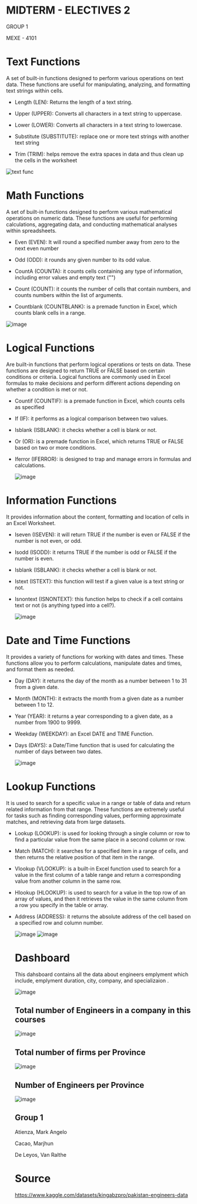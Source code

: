 
# MIDTERM - ELECTIVES 2

GROUP 1

MEXE - 4101


# Text Functions
A set of built-in functions designed to perform various operations on text data. These functions are useful for manipulating, analyzing, and formatting text strings within cells.
- Length (LEN): Returns the length of a text string.

- Upper (UPPER): Converts all characters in a text string to uppercase.

- Lower (LOWER): Converts all characters in a text string to lowercase.

- Substitute (SUBSTITUTE): replace one or more text strings with another text string

- Trim (TRIM): helps remove the extra spaces in data and thus clean up the cells in the worksheet
  
![text func](https://github.com/MarjhunCacao/Group-1-Midterm-Dashboard/assets/144245978/f8b75a1b-0231-4d00-ab2e-d464aa5f64ef)

# Math Functions
A set of built-in functions designed to perform various mathematical operations on numeric data. These functions are useful for performing calculations, aggregating data, and conducting mathematical analyses within spreadsheets. 
- Even (EVEN): It will round a specified number away from zero to the next even number

- Odd (ODD): it rounds any given number to its odd value.

- CountA (COUNTA): it counts cells containing any type of information, including error values and empty text ("")

- Count (COUNT): it counts the number of cells that contain numbers, and counts numbers within the list of arguments.

- Countblank (COUNTBLANK): is a premade function in Excel, which counts blank cells in a range.

![image](https://github.com/MarjhunCacao/Group-1-Midterm-Dashboard/assets/144245978/24e06a1d-d7f6-4240-86f5-349a9f49e300)

# Logical Functions
Are built-in functions that perform logical operations or tests on data. These functions are designed to return TRUE or FALSE based on certain conditions or criteria. Logical functions are commonly used in Excel formulas to make decisions and perform different actions depending on whether a condition is met or not.
- Countif (COUNTIF): is a premade function in Excel, which counts cells as specified

- If (IF): it performs as a logical comparison between two values.

- Isblank (ISBLANK): it checks whether a cell is blank or not.

- Or (OR): is a premade function in Excel, which returns TRUE or FALSE based on two or more conditions.

- Iferror (IFERROR): is designed to trap and manage errors in formulas and calculations.

  ![image](https://github.com/MarjhunCacao/Group-1-Midterm-Dashboard/assets/144245978/3d99b21d-0747-49bc-9f4b-83d862a83a57)

# Information Functions
It provides information about the content, formatting and location of cells in an Excel Worksheet.
- Iseven (ISEVEN): it will return TRUE if the number is even or FALSE if the number is not even, or odd.

- Isodd (ISODD): it returns TRUE if the number is odd or FALSE if the number is even.

- Isblank (ISBLANK): it checks whether a cell is blank or not.

- Istext (ISTEXT): this function will test if a given value is a text string or not.

- Isnontext (ISNONTEXT): this function helps to check if a cell contains text or not (is anything typed into a cell?).

  ![image](https://github.com/MarjhunCacao/Group-1-Midterm-Dashboard/assets/144245978/2a38217e-968d-4268-8fb9-6cb3b36bf366)

# Date and Time Functions
It provides a variety of functions for working with dates and times. These functions allow you to perform calculations, manipulate dates and times, and format them as needed.
- Day (DAY): it returns the day of the month as a number between 1 to 31 from a given date.

- Month (MONTH): it extracts the month from a given date as a number between 1 to 12.

- Year (YEAR): it returns a year corresponding to a given date, as a number from 1900 to 9999.

- Weekday (WEEKDAY): an Excel DATE and TIME Function.

- Days (DAYS): a Date/Time function that is used for calculating the number of days between two dates.

  ![image](https://github.com/MarjhunCacao/Group-1-Midterm-Dashboard/assets/144245978/d2d29f75-fd84-4474-9226-4c8eec5f2f7d)

# Lookup Functions 
It is used to search for a specific value in a range or table of data and return related information from that range. These functions are extremely useful for tasks such as finding corresponding values, performing approximate matches, and retrieving data from large datasets.
- Lookup (LOOKUP): is used for looking through a single column or row to find a particular value from the same place in a second column or row.

- Match (MATCH): it searches for a specified item in a range of cells, and then returns the relative position of that item in the range.

- Vlookup (VLOOKUP): is a built-in Excel function used to search for a value in the first column of a table range and return a corresponding value from another column in the same row.

- Hlookup (HLOOKUP): is used to search for a value in the top row of an array of values, and then it retrieves the value in the same column from a row you specify in the table or array.

- Address (ADDRESS): it returns the absolute address of the cell based on a specified row and column number.

  ![image](https://github.com/MarjhunCacao/Group-1-Midterm-Dashboard/assets/144245978/7f64fbf8-efba-4d71-abfd-c10f35ed4105)
  ![image](https://github.com/MarjhunCacao/Group-1-Midterm-Dashboard/assets/144245978/060b5558-b2c8-470a-89a4-54f33b35031a)

  # Dashboard
  This dahsboard contains all the data about engineers emplyment which include, emplyment duration, city, company, and specializaion .
  
  ![image](https://github.com/MarjhunCacao/Group-1-Midterm-Dashboard/assets/144245978/534bf3c8-69ea-41be-91e9-6a677c49a7fd)

  ## Total number of Engineers in a company in this courses
  ![image](https://github.com/MarjhunCacao/Group-1-Midterm-Dashboard/assets/144245978/bff9623d-0556-41ff-904e-fdf9b1b85b46)

  ## Total number of firms per Province
  ![image](https://github.com/MarjhunCacao/Group-1-Midterm-Dashboard/assets/144245978/0989a39d-e380-4a3f-9bbb-c6b482d1fefa)

  ## Number of Engineers per Province
  ![image](https://github.com/MarjhunCacao/Group-1-Midterm-Dashboard/assets/144245978/39f07d88-024c-4503-a7c3-370310b87a17)

  ## Group 1
  Atienza, Mark Angelo
  
  Cacao, Marjhun
  
  De Leyos, Van Ralthe

  # Source
  https://www.kaggle.com/datasets/kingabzpro/pakistan-engineers-data
  



  

















